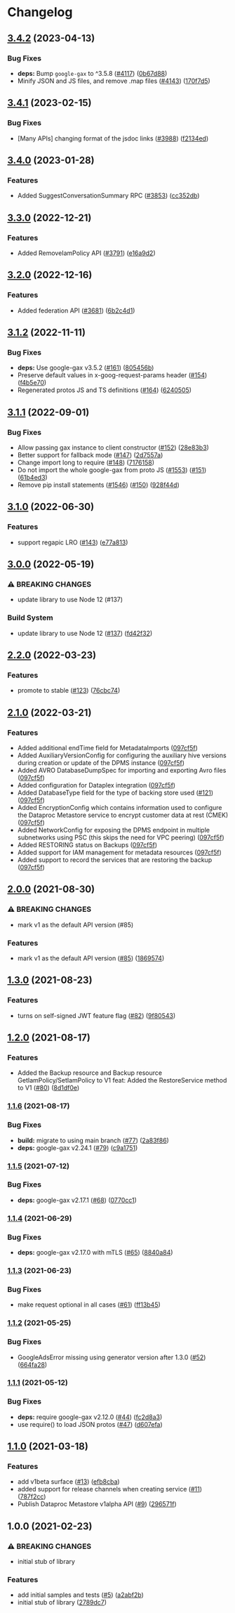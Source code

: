 # Changelog

## [3.4.2](https://github.com/googleapis/google-cloud-node/compare/dataproc-metastore-v3.4.1...dataproc-metastore-v3.4.2) (2023-04-13)


### Bug Fixes

* **deps:** Bump `google-gax` to ^3.5.8 ([#4117](https://github.com/googleapis/google-cloud-node/issues/4117)) ([0b67d88](https://github.com/googleapis/google-cloud-node/commit/0b67d883963643ce1b4f6d2ccd3e8d37adf6e029))
* Minify JSON and JS files, and remove .map files ([#4143](https://github.com/googleapis/google-cloud-node/issues/4143)) ([170f7d5](https://github.com/googleapis/google-cloud-node/commit/170f7d57b8fd344d182a8e758867b8124722eebc))

## [3.4.1](https://github.com/googleapis/google-cloud-node/compare/dataproc-metastore-v3.4.0...dataproc-metastore-v3.4.1) (2023-02-15)


### Bug Fixes

* [Many APIs] changing format of the jsdoc links ([#3988](https://github.com/googleapis/google-cloud-node/issues/3988)) ([f2134ed](https://github.com/googleapis/google-cloud-node/commit/f2134ed5f166a3bb7dd0bed556700f0b0fd9756a))

## [3.4.0](https://github.com/googleapis/google-cloud-node/compare/dataproc-metastore-v3.3.0...dataproc-metastore-v3.4.0) (2023-01-28)


### Features

* Added SuggestConversationSummary RPC ([#3853](https://github.com/googleapis/google-cloud-node/issues/3853)) ([cc352db](https://github.com/googleapis/google-cloud-node/commit/cc352db97f3bd8925bf1a7631a0ae64ff976fa4e))

## [3.3.0](https://github.com/googleapis/google-cloud-node/compare/dataproc-metastore-v3.2.0...dataproc-metastore-v3.3.0) (2022-12-21)


### Features

* Added RemoveIamPolicy API ([#3791](https://github.com/googleapis/google-cloud-node/issues/3791)) ([e16a9d2](https://github.com/googleapis/google-cloud-node/commit/e16a9d23cccf29180469d2047fe2643bb99493f4))

## [3.2.0](https://github.com/googleapis/google-cloud-node/compare/dataproc-metastore-v3.1.2...dataproc-metastore-v3.2.0) (2022-12-16)


### Features

* Added federation API ([#3681](https://github.com/googleapis/google-cloud-node/issues/3681)) ([6b2c4d1](https://github.com/googleapis/google-cloud-node/commit/6b2c4d101d966abc017c02fa7777227faa4698ef))

## [3.1.2](https://github.com/googleapis/nodejs-dataproc-metastore/compare/v3.1.1...v3.1.2) (2022-11-11)


### Bug Fixes

* **deps:** Use google-gax v3.5.2 ([#161](https://github.com/googleapis/nodejs-dataproc-metastore/issues/161)) ([805456b](https://github.com/googleapis/nodejs-dataproc-metastore/commit/805456ba20ea8ab7186de272fdf1496e33eed184))
* Preserve default values in x-goog-request-params header ([#154](https://github.com/googleapis/nodejs-dataproc-metastore/issues/154)) ([f4b5e70](https://github.com/googleapis/nodejs-dataproc-metastore/commit/f4b5e703688084a52b34aacb1c7794cad34612b6))
* Regenerated protos JS and TS definitions ([#164](https://github.com/googleapis/nodejs-dataproc-metastore/issues/164)) ([6240505](https://github.com/googleapis/nodejs-dataproc-metastore/commit/6240505d07404d92e255fbf8fefa67fbb133016f))

## [3.1.1](https://github.com/googleapis/nodejs-dataproc-metastore/compare/v3.1.0...v3.1.1) (2022-09-01)


### Bug Fixes

* Allow passing gax instance to client constructor ([#152](https://github.com/googleapis/nodejs-dataproc-metastore/issues/152)) ([28e83b3](https://github.com/googleapis/nodejs-dataproc-metastore/commit/28e83b33281f67df3825eceb9acc2cc4f2df2abf))
* Better support for fallback mode ([#147](https://github.com/googleapis/nodejs-dataproc-metastore/issues/147)) ([2d7557a](https://github.com/googleapis/nodejs-dataproc-metastore/commit/2d7557a5b691b843738a3f635bfe6cc481e0ff58))
* Change import long to require ([#148](https://github.com/googleapis/nodejs-dataproc-metastore/issues/148)) ([7176158](https://github.com/googleapis/nodejs-dataproc-metastore/commit/717615861a0a7252ff3fa875147a149ef8f4b862))
* Do not import the whole google-gax from proto JS ([#1553](https://github.com/googleapis/nodejs-dataproc-metastore/issues/1553)) ([#151](https://github.com/googleapis/nodejs-dataproc-metastore/issues/151)) ([61b4ed3](https://github.com/googleapis/nodejs-dataproc-metastore/commit/61b4ed3bdf64834d93bfe72c6891e81599729207))
* Remove pip install statements ([#1546](https://github.com/googleapis/nodejs-dataproc-metastore/issues/1546)) ([#150](https://github.com/googleapis/nodejs-dataproc-metastore/issues/150)) ([928f44d](https://github.com/googleapis/nodejs-dataproc-metastore/commit/928f44d6be2a21f5e987a8ed85df9741ec27f2bf))

## [3.1.0](https://github.com/googleapis/nodejs-dataproc-metastore/compare/v3.0.0...v3.1.0) (2022-06-30)


### Features

* support regapic LRO ([#143](https://github.com/googleapis/nodejs-dataproc-metastore/issues/143)) ([e77a813](https://github.com/googleapis/nodejs-dataproc-metastore/commit/e77a813aeb04a20d32c9c1f0096d4115220c90e2))

## [3.0.0](https://github.com/googleapis/nodejs-dataproc-metastore/compare/v2.2.0...v3.0.0) (2022-05-19)


### ⚠ BREAKING CHANGES

* update library to use Node 12 (#137)

### Build System

* update library to use Node 12 ([#137](https://github.com/googleapis/nodejs-dataproc-metastore/issues/137)) ([fd42f32](https://github.com/googleapis/nodejs-dataproc-metastore/commit/fd42f3290bd1f221f0ea3a667414b4f87833980a))

## [2.2.0](https://github.com/googleapis/nodejs-dataproc-metastore/compare/v2.1.0...v2.2.0) (2022-03-23)


### Features

* promote to stable ([#123](https://github.com/googleapis/nodejs-dataproc-metastore/issues/123)) ([76cbc74](https://github.com/googleapis/nodejs-dataproc-metastore/commit/76cbc74672d80bb36118619fa27d6b290fe8d40d))

## [2.1.0](https://github.com/googleapis/nodejs-dataproc-metastore/compare/v2.0.0...v2.1.0) (2022-03-21)


### Features

* Added additional endTime field for MetadataImports ([097cf5f](https://github.com/googleapis/nodejs-dataproc-metastore/commit/097cf5fa1d2c32e2eab3fb53830ddabdef7ea2dc))
* Added AuxiliaryVersionConfig for configuring the auxiliary hive versions during creation or update of the DPMS instance ([097cf5f](https://github.com/googleapis/nodejs-dataproc-metastore/commit/097cf5fa1d2c32e2eab3fb53830ddabdef7ea2dc))
* Added AVRO DatabaseDumpSpec for importing and exporting Avro files ([097cf5f](https://github.com/googleapis/nodejs-dataproc-metastore/commit/097cf5fa1d2c32e2eab3fb53830ddabdef7ea2dc))
* Added configuration for Dataplex integration ([097cf5f](https://github.com/googleapis/nodejs-dataproc-metastore/commit/097cf5fa1d2c32e2eab3fb53830ddabdef7ea2dc))
* Added DatabaseType field for the type of backing store used ([#121](https://github.com/googleapis/nodejs-dataproc-metastore/issues/121)) ([097cf5f](https://github.com/googleapis/nodejs-dataproc-metastore/commit/097cf5fa1d2c32e2eab3fb53830ddabdef7ea2dc))
* Added EncryptionConfig which contains information used to configure the Dataproc Metastore service to encrypt customer data at rest (CMEK) ([097cf5f](https://github.com/googleapis/nodejs-dataproc-metastore/commit/097cf5fa1d2c32e2eab3fb53830ddabdef7ea2dc))
* Added NetworkConfig for exposing the DPMS endpoint in multiple subnetworks using PSC (this skips the need for VPC peering) ([097cf5f](https://github.com/googleapis/nodejs-dataproc-metastore/commit/097cf5fa1d2c32e2eab3fb53830ddabdef7ea2dc))
* Added RESTORING status on Backups ([097cf5f](https://github.com/googleapis/nodejs-dataproc-metastore/commit/097cf5fa1d2c32e2eab3fb53830ddabdef7ea2dc))
* Added support for IAM management for metadata resources ([097cf5f](https://github.com/googleapis/nodejs-dataproc-metastore/commit/097cf5fa1d2c32e2eab3fb53830ddabdef7ea2dc))
* Added support to record the services that are restoring the backup ([097cf5f](https://github.com/googleapis/nodejs-dataproc-metastore/commit/097cf5fa1d2c32e2eab3fb53830ddabdef7ea2dc))

## [2.0.0](https://www.github.com/googleapis/nodejs-dataproc-metastore/compare/v1.3.0...v2.0.0) (2021-08-30)


### ⚠ BREAKING CHANGES

* mark v1 as the default API version (#85)

### Features

* mark v1 as the default API version ([#85](https://www.github.com/googleapis/nodejs-dataproc-metastore/issues/85)) ([1869574](https://www.github.com/googleapis/nodejs-dataproc-metastore/commit/1869574b0deef84866f62c8f8550f7e3d5fed8c9))

## [1.3.0](https://www.github.com/googleapis/nodejs-dataproc-metastore/compare/v1.2.0...v1.3.0) (2021-08-23)


### Features

* turns on self-signed JWT feature flag ([#82](https://www.github.com/googleapis/nodejs-dataproc-metastore/issues/82)) ([9f80543](https://www.github.com/googleapis/nodejs-dataproc-metastore/commit/9f8054386a3f39a570b0693f851a9aec12c6a739))

## [1.2.0](https://www.github.com/googleapis/nodejs-dataproc-metastore/compare/v1.1.6...v1.2.0) (2021-08-17)


### Features

* Added the Backup resource and Backup resource GetIamPolicy/SetIamPolicy to V1 feat: Added the RestoreService method to V1 ([#80](https://www.github.com/googleapis/nodejs-dataproc-metastore/issues/80)) ([8d1df0e](https://www.github.com/googleapis/nodejs-dataproc-metastore/commit/8d1df0e23894a49e3c2b4ae4a9c1b7c76cd1de8f))

### [1.1.6](https://www.github.com/googleapis/nodejs-dataproc-metastore/compare/v1.1.5...v1.1.6) (2021-08-17)


### Bug Fixes

* **build:** migrate to using main branch ([#77](https://www.github.com/googleapis/nodejs-dataproc-metastore/issues/77)) ([2a83f86](https://www.github.com/googleapis/nodejs-dataproc-metastore/commit/2a83f86b7bf920b9b1534085d6ffb00dbdcd1df9))
* **deps:** google-gax v2.24.1 ([#79](https://www.github.com/googleapis/nodejs-dataproc-metastore/issues/79)) ([c9a1751](https://www.github.com/googleapis/nodejs-dataproc-metastore/commit/c9a1751187e1acfdad07d2b9eacbbdf2d5033fcf))

### [1.1.5](https://www.github.com/googleapis/nodejs-dataproc-metastore/compare/v1.1.4...v1.1.5) (2021-07-12)


### Bug Fixes

* **deps:** google-gax v2.17.1 ([#68](https://www.github.com/googleapis/nodejs-dataproc-metastore/issues/68)) ([0770cc1](https://www.github.com/googleapis/nodejs-dataproc-metastore/commit/0770cc165a51bf8d6bf2aebe48a8eeaac64d6329))

### [1.1.4](https://www.github.com/googleapis/nodejs-dataproc-metastore/compare/v1.1.3...v1.1.4) (2021-06-29)


### Bug Fixes

* **deps:** google-gax v2.17.0 with mTLS ([#65](https://www.github.com/googleapis/nodejs-dataproc-metastore/issues/65)) ([8840a84](https://www.github.com/googleapis/nodejs-dataproc-metastore/commit/8840a847a81a8c23c7d3273953a47a9add34f4c1))

### [1.1.3](https://www.github.com/googleapis/nodejs-dataproc-metastore/compare/v1.1.2...v1.1.3) (2021-06-23)


### Bug Fixes

* make request optional in all cases ([#61](https://www.github.com/googleapis/nodejs-dataproc-metastore/issues/61)) ([ff13b45](https://www.github.com/googleapis/nodejs-dataproc-metastore/commit/ff13b45b9d75fee6630d2ba584279cf4f336f3f4))

### [1.1.2](https://www.github.com/googleapis/nodejs-dataproc-metastore/compare/v1.1.1...v1.1.2) (2021-05-25)


### Bug Fixes

* GoogleAdsError missing using generator version after 1.3.0 ([#52](https://www.github.com/googleapis/nodejs-dataproc-metastore/issues/52)) ([664fa28](https://www.github.com/googleapis/nodejs-dataproc-metastore/commit/664fa28a1526bbed531d58c8e51eae714e51afce))

### [1.1.1](https://www.github.com/googleapis/nodejs-dataproc-metastore/compare/v1.1.0...v1.1.1) (2021-05-12)


### Bug Fixes

* **deps:** require google-gax v2.12.0 ([#44](https://www.github.com/googleapis/nodejs-dataproc-metastore/issues/44)) ([fc2d8a3](https://www.github.com/googleapis/nodejs-dataproc-metastore/commit/fc2d8a313af1438e71c0b6f4890a0e774334afd7))
* use require() to load JSON protos ([#47](https://www.github.com/googleapis/nodejs-dataproc-metastore/issues/47)) ([d607efa](https://www.github.com/googleapis/nodejs-dataproc-metastore/commit/d607efaeef14c8483743d97711c3937e84e5b032))

## [1.1.0](https://www.github.com/googleapis/nodejs-dataproc-metastore/compare/v1.0.0...v1.1.0) (2021-03-18)


### Features

* add v1beta surface ([#13](https://www.github.com/googleapis/nodejs-dataproc-metastore/issues/13)) ([efb8cba](https://www.github.com/googleapis/nodejs-dataproc-metastore/commit/efb8cbad707044757f5d7a7afed9388b9afc9ab2))
* added support for release channels when creating service ([#11](https://www.github.com/googleapis/nodejs-dataproc-metastore/issues/11)) ([787f2cc](https://www.github.com/googleapis/nodejs-dataproc-metastore/commit/787f2cc38106ddb147db2676bfa0baba966e7d12))
* Publish Dataproc Metastore v1alpha API ([#9](https://www.github.com/googleapis/nodejs-dataproc-metastore/issues/9)) ([296571f](https://www.github.com/googleapis/nodejs-dataproc-metastore/commit/296571faeb647a495f25c8d12a9b4abd728b9e13))

## 1.0.0 (2021-02-23)


### ⚠ BREAKING CHANGES

* initial stub of library

### Features

* add initial samples and tests ([#5](https://www.github.com/googleapis/nodejs-dataproc-metastore/issues/5)) ([a2abf2b](https://www.github.com/googleapis/nodejs-dataproc-metastore/commit/a2abf2bb9e36f7ce8fa5d7c36eddc5182059e84c))
* initial stub of library ([2789dc7](https://www.github.com/googleapis/nodejs-dataproc-metastore/commit/2789dc733c46b35b73147925f65de1228a74a087))
